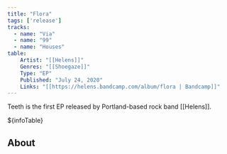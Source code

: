 ```yaml
---
title: "Flora"
tags: ['release']
tracks:
  - name: "Via"
  - name: "99"
  - name: "Houses"
table:
    Artist: "[[Helens]]"
    Genres: "[[Shoegaze]]"
    Type: "EP"
    Published: "July 24, 2020"
    Links: "[[https://helens.bandcamp.com/album/flora | Bandcamp]]"
---
```


Teeth is the first EP released by Portland-based rock band [[Helens]].

${infoTable}

## About

